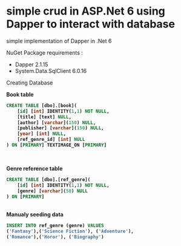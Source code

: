 ﻿# simple crud in ASP.Net 6 using Dapper to interact with database
<p>simple implementation of Dapper in .Net 6</p>
<p>NuGet Package requirements :</p>
<ul>
  <li>Dapper 2.1.15</li>
  <li>System.Data.SqlClient 6.0.16</li>
</ul>
<p>Creating Database</p>

<b>Book table<b>
```SQL
CREATE TABLE [dbo].[book](
	[id] [int] IDENTITY(1,1) NOT NULL,
	[title] [text] NULL,
	[author] [varchar](150) NULL,
	[publisher] [varchar](150) NULL,
	[year] [int] NULL,
	[ref_genre_id] [int] NULL
) ON [PRIMARY] TEXTIMAGE_ON [PRIMARY]
```
<br>

<b>Genre reference table</b>
```SQL
CREATE TABLE [dbo].[ref_genre](
	[id] [int] IDENTITY(1,1) NOT NULL,
	[genre] [varchar](50) NULL
) ON [PRIMARY]
```
<br>
<b>Manualy seeding data</b>

```SQL
INSERT INTO ref_genre (genre) VALUES
('Fantasy'),('Science Fiction'), ('Adventure'),
('Romance'),('Horor'), ('Biography')
```
